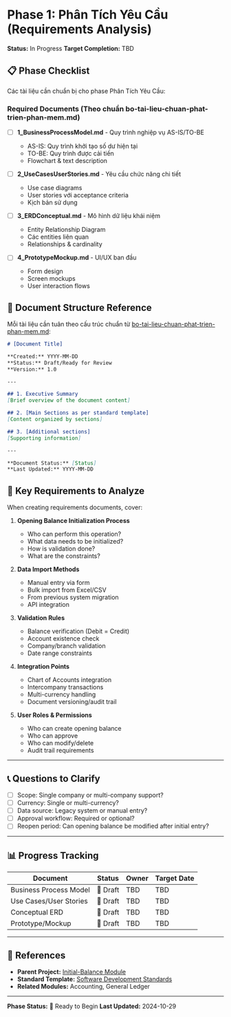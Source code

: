 # Phase 1: Phân Tích Yêu Cầu (Requirements Analysis)

**Status:** In Progress
**Target Completion:** TBD

## 📋 Phase Checklist

Các tài liệu cần chuẩn bị cho phase Phân Tích Yêu Cầu:

### Required Documents (Theo chuẩn bo-tai-lieu-chuan-phat-trien-phan-mem.md)

- [ ] **1_BusinessProcessModel.md** - Quy trình nghiệp vụ AS-IS/TO-BE
  - AS-IS: Quy trình khởi tạo số dư hiện tại
  - TO-BE: Quy trình được cải tiến
  - Flowchart & text description

- [ ] **2_UseCasesUserStories.md** - Yêu cầu chức năng chi tiết
  - Use case diagrams
  - User stories với acceptance criteria
  - Kịch bản sử dụng

- [ ] **3_ERDConceptual.md** - Mô hình dữ liệu khái niệm
  - Entity Relationship Diagram
  - Các entities liên quan
  - Relationships & cardinality

- [ ] **4_PrototypeMockup.md** - UI/UX ban đầu
  - Form design
  - Screen mockups
  - User interaction flows

## 📝 Document Structure Reference

Mỗi tài liệu cần tuân theo cấu trúc chuẩn từ [bo-tai-lieu-chuan-phat-trien-phan-mem.md](../../../bo-tai-lieu-chuan-phat-trien-phan-mem.md):

```markdown
# [Document Title]

**Created:** YYYY-MM-DD
**Status:** Draft/Ready for Review
**Version:** 1.0

---

## 1. Executive Summary
[Brief overview of the document content]

## 2. [Main Sections as per standard template]
[Content organized by sections]

## 3. [Additional sections]
[Supporting information]

---

**Document Status:** [Status]
**Last Updated:** YYYY-MM-DD
```

## 🎯 Key Requirements to Analyze

When creating requirements documents, cover:

1. **Opening Balance Initialization Process**
   - Who can perform this operation?
   - What data needs to be initialized?
   - How is validation done?
   - What are the constraints?

2. **Data Import Methods**
   - Manual entry via form
   - Bulk import from Excel/CSV
   - From previous system migration
   - API integration

3. **Validation Rules**
   - Balance verification (Debit = Credit)
   - Account existence check
   - Company/branch validation
   - Date range constraints

4. **Integration Points**
   - Chart of Accounts integration
   - Intercompany transactions
   - Multi-currency handling
   - Document versioning/audit trail

5. **User Roles & Permissions**
   - Who can create opening balance
   - Who can approve
   - Who can modify/delete
   - Audit trail requirements

---

## 📞 Questions to Clarify

- [ ] Scope: Single company or multi-company support?
- [ ] Currency: Single or multi-currency?
- [ ] Data source: Legacy system or manual entry?
- [ ] Approval workflow: Required or optional?
- [ ] Reopen period: Can opening balance be modified after initial entry?

---

## 📊 Progress Tracking

| Document | Status | Owner | Target Date |
|----------|--------|-------|-------------|
| Business Process Model | 📝 Draft | TBD | TBD |
| Use Cases/User Stories | 📝 Draft | TBD | TBD |
| Conceptual ERD | 📝 Draft | TBD | TBD |
| Prototype/Mockup | 📝 Draft | TBD | TBD |

---

## 🔗 References

- **Parent Project:** [Initial-Balance Module](../README.md)
- **Standard Template:** [Software Development Standards](../../../bo-tai-lieu-chuan-phat-trien-phan-mem.md)
- **Related Modules:** Accounting, General Ledger

---

**Phase Status:** 🚀 Ready to Begin
**Last Updated:** 2024-10-29
